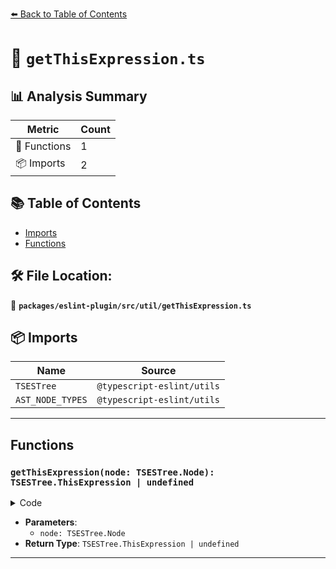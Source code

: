 [⬅️ Back to Table of Contents](../../../../index.md)

# 📄 `getThisExpression.ts`

## 📊 Analysis Summary

| Metric | Count |
|--------|-------|
| 🔧 Functions | 1 |
| 📦 Imports | 2 |

## 📚 Table of Contents

- [Imports](#imports)
- [Functions](#functions)

## 🛠️ File Location:
📂 **`packages/eslint-plugin/src/util/getThisExpression.ts`**

## 📦 Imports

| Name | Source |
|------|--------|
| `TSESTree` | `@typescript-eslint/utils` |
| `AST_NODE_TYPES` | `@typescript-eslint/utils` |


---

## Functions

### `getThisExpression(node: TSESTree.Node): TSESTree.ThisExpression | undefined`

<details><summary>Code</summary>

```ts
export function getThisExpression(
  node: TSESTree.Node,
): TSESTree.ThisExpression | undefined {
  while (true) {
    if (node.type === AST_NODE_TYPES.CallExpression) {
      node = node.callee;
    } else if (node.type === AST_NODE_TYPES.ThisExpression) {
      return node;
    } else if (node.type === AST_NODE_TYPES.MemberExpression) {
      node = node.object;
    } else if (node.type === AST_NODE_TYPES.ChainExpression) {
      node = node.expression;
    } else {
      break;
    }
  }

  return;
}
```
</details>

- **Parameters**:
  - `node: TSESTree.Node`
- **Return Type**: `TSESTree.ThisExpression | undefined`

---